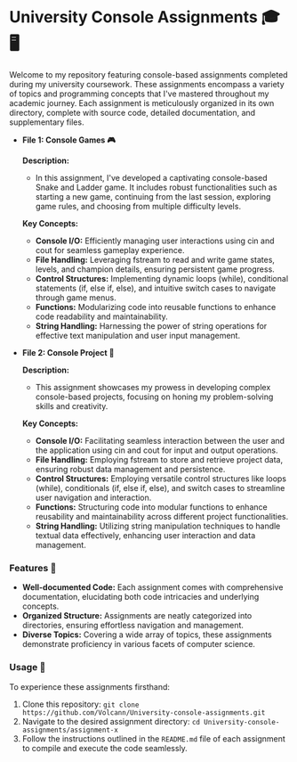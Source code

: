 # University Console Assignments 🎓🖥️

Welcome to my repository featuring console-based assignments completed during my university coursework. These assignments encompass a variety of topics and programming concepts that I've mastered throughout my academic journey. Each assignment is meticulously organized in its own directory, complete with source code, detailed documentation, and supplementary files.

- **File 1: Console Games 🎮**
  
   **Description:**
  - In this assignment, I've developed a captivating console-based Snake and Ladder game. It includes robust functionalities such as starting a new game, continuing from the last session, exploring game rules, and choosing from multiple difficulty levels.
    
   **Key Concepts:**
  - **Console I/O:** Efficiently managing user interactions using cin and cout for seamless gameplay experience.
  - **File Handling:** Leveraging fstream to read and write game states, levels, and champion details, ensuring persistent game progress.
  - **Control Structures:** Implementing dynamic loops (while), conditional statements (if, else if, else), and intuitive switch cases to navigate through game menus.
  - **Functions:** Modularizing code into reusable functions to enhance code readability and maintainability.
  - **String Handling:** Harnessing the power of string operations for effective text manipulation and user input management.
 
- **File 2: Console Project 📁**
  
   **Description:**
  - This assignment showcases my prowess in developing complex console-based projects, focusing on honing my problem-solving skills and creativity.
    
   **Key Concepts:**
  - **Console I/O:** Facilitating seamless interaction between the user and the application using cin and cout for input and output operations.
  - **File Handling:** Employing fstream to store and retrieve project data, ensuring robust data management and persistence.
  - **Control Structures:** Employing versatile control structures like loops (while), conditionals (if, else if, else), and switch cases to streamline user navigation and interaction.
  - **Functions:** Structuring code into modular functions to enhance reusability and maintainability across different project functionalities.
  - **String Handling:** Utilizing string manipulation techniques to handle textual data effectively, enhancing user interaction and data management.

### Features 🌟
- **Well-documented Code:** Each assignment comes with comprehensive documentation, elucidating both code intricacies and underlying concepts.
- **Organized Structure:** Assignments are neatly categorized into directories, ensuring effortless navigation and management.
- **Diverse Topics:** Covering a wide array of topics, these assignments demonstrate proficiency in various facets of computer science.

### Usage 🚀
To experience these assignments firsthand:
1. Clone this repository:
   `git clone https://github.com/Volcann/University-console-assignments.git`
2. Navigate to the desired assignment directory:
   `cd University-console-assignments/assignment-x`
3. Follow the instructions outlined in the `README.md` file of each assignment to compile and execute the code seamlessly.

